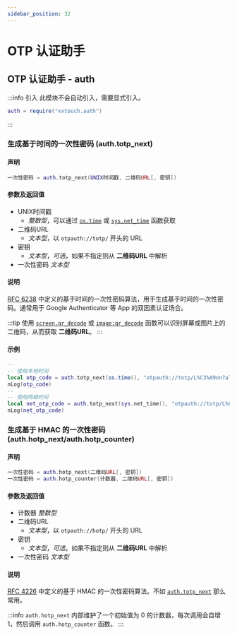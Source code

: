 ```yaml
---
sidebar_position: 32
---
```


# OTP 认证助手

## OTP 认证助手 - auth

:::info 引入
此模块不会自动引入，需要显式引入。

```lua
auth = require("xxtouch.auth")
```

:::

### 生成基于时间的一次性密码 \(**auth\.totp\_next**\)

#### 声明

```lua
一次性密码 = auth.totp_next(UNIX时间戳, 二维码URL[, 密钥])
```

#### 参数及返回值

- UNIX时间戳
  - *整数型*，可以通过 [`os.time`](https://cloudwu.github.io/lua53doc/manual.html#pdf-os.time) 或 [`sys.net_time`](sys.md#获取网络时间-sysnet_time) 函数获取
- 二维码URL
  - *文本型*，以 `otpauth://totp/` 开头的 URL
- 密钥
  - *文本型*，*可选*，如果不指定则从 **二维码URL** 中解析
- 一次性密码 *文本型*

#### 说明

[RFC 6238](https://www.rfc-editor.org/rfc/rfc6238) 中定义的基于时间的一次性密码算法，用于生成基于时间的一次性密码。通常用于 Google Authenticator 等 App 的双因素认证场合。

:::tip
使用 [`screen.qr_decode`](screen.md#-屏幕二维码识别-screenqr_decode) 或 [`image:qr_decode`](img.md#图片二维码识别-image_decode) 函数可以识别屏幕或图片上的二维码，从而获取 **二维码URL**。
:::

#### 示例

```lua title="auth.totp_next"
--
-- 使用本地时间
local otp_code = auth.totp_next(os.time(), "otpauth://totp/L%C3%A9on?algorithm=SHA256&digits=8&period=45&secret=AAAQEAYEAUDAOCAJBIFQYDIOB4")
nLog(otp_code)
--
-- 使用网络时间
local net_otp_code = auth.totp_next(sys.net_time(), "otpauth://totp/L%C3%A9on?algorithm=SHA256&digits=8&period=45&secret=AAAQEAYEAUDAOCAJBIFQYDIOB4")
nLog(net_otp_code)
```

### 生成基于 HMAC 的一次性密码 \(**auth\.hotp\_next/auth\.hotp\_counter**\)

#### 声明

```lua
一次性密码 = auth.hotp_next(二维码URL[, 密钥])
一次性密码 = auth.hotp_counter(计数器, 二维码URL[, 密钥])
```

#### 参数及返回值

- 计数器 *整数型*
- 二维码URL
  - *文本型*，以 `otpauth://hotp/` 开头的 URL
- 密钥
  - *文本型*，*可选*，如果不指定则从 **二维码URL** 中解析
- 一次性密码 *文本型*

#### 说明

[RFC 4226](https://www.rfc-editor.org/rfc/rfc4226) 中定义的基于 HMAC 的一次性密码算法。不如 [`auth.totp_next`](#生成基于时间的一次性密码-authtotp_next) 那么常用。

:::info
`auth.hotp_next` 内部维护了一个初始值为 0 的计数器，每次调用会自增 1，然后调用 `auth.hotp_counter` 函数。
:::
